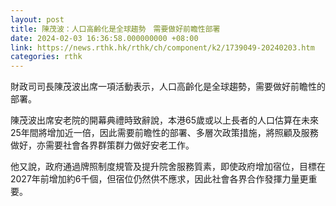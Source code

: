 ```yaml
---
layout: post
title: 陳茂波：人口高齡化是全球趨勢　需要做好前瞻性部署
date: 2024-02-03 16:36:58.000000000 +08:00
link: https://news.rthk.hk/rthk/ch/component/k2/1739049-20240203.htm
categories: rthk
---
```


財政司司長陳茂波出席一項活動表示，人口高齡化是全球趨勢，需要做好前瞻性的部署。

陳茂波出席安老院的開幕典禮時致辭說，本港65歲或以上長者的人口估算在未來25年間將增加近一倍，因此需要前瞻性的部署、多層次政策措施，將照顧及服務做好，亦需要社會各界群策群力做好安老工作。

他又說，政府通過牌照制度規管及提升院舍服務質素，即使政府增加宿位，目標在2027年前增加約6千個，但宿位仍然供不應求，因此社會各界合作發揮力量更重要。
